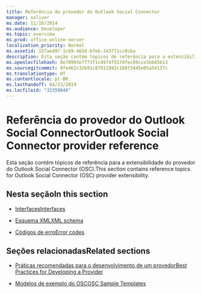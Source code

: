 ```yaml
---
title: Referência do provedor do Outlook Social Connector
manager: soliver
ms.date: 11/16/2014
ms.audience: Developer
ms.topic: overview
ms.prod: office-online-server
localization_priority: Normal
ms.assetid: 157aed97-1cb9-465d-b7eb-343771cc0cba
description: Esta seção contém tópicos de referência para a extensibilidade do provedor do Outlook Social Connector (OSC).
ms.openlocfilehash: 0e70993e7773f1c4974f557dfec89cce3eb65b13
ms.sourcegitcommit: 8fe462c32b91c87911942c188f3445e85a54137c
ms.translationtype: HT
ms.contentlocale: pt-BR
ms.lasthandoff: 04/23/2019
ms.locfileid: "32359840"
---
```

# <a name="outlook-social-connector-provider-reference"></a><span data-ttu-id="5f9fd-103">Referência do provedor do Outlook Social Connector</span><span class="sxs-lookup"><span data-stu-id="5f9fd-103">Outlook Social Connector provider reference</span></span>

<span data-ttu-id="5f9fd-104">Esta seção contém tópicos de referência para a extensibilidade do provedor do Outlook Social Connector (OSC).</span><span class="sxs-lookup"><span data-stu-id="5f9fd-104">This section contains reference topics for Outlook Social Connector (OSC) provider extensibility.</span></span>
  
## <a name="in-this-section"></a><span data-ttu-id="5f9fd-105">Nesta seção</span><span class="sxs-lookup"><span data-stu-id="5f9fd-105">In this section</span></span>

- [<span data-ttu-id="5f9fd-106">Interfaces</span><span class="sxs-lookup"><span data-stu-id="5f9fd-106">Interfaces</span></span>](outlook-social-connector-provider-interfaces.md)
  
- [<span data-ttu-id="5f9fd-107">Esquema XML</span><span class="sxs-lookup"><span data-stu-id="5f9fd-107">XML schema</span></span>](outlook-social-connector-provider-xml-schema.md)
  
- [<span data-ttu-id="5f9fd-108">Códigos de erro</span><span class="sxs-lookup"><span data-stu-id="5f9fd-108">Error codes</span></span>](outlook-social-connector-provider-error-codes.md)
  
## <a name="related-sections"></a><span data-ttu-id="5f9fd-109">Seções relacionadas</span><span class="sxs-lookup"><span data-stu-id="5f9fd-109">Related sections</span></span>

- [<span data-ttu-id="5f9fd-110">Práticas recomendadas para o desenvolvimento de um provedor</span><span class="sxs-lookup"><span data-stu-id="5f9fd-110">Best Practices for Developing a Provider</span></span>](best-practices-for-developing-a-provider.md)
  
- [<span data-ttu-id="5f9fd-111">Modelos de exemplo do OSC</span><span class="sxs-lookup"><span data-stu-id="5f9fd-111">OSC Sample Templates</span></span>](osc-sample-templates.md)
  

